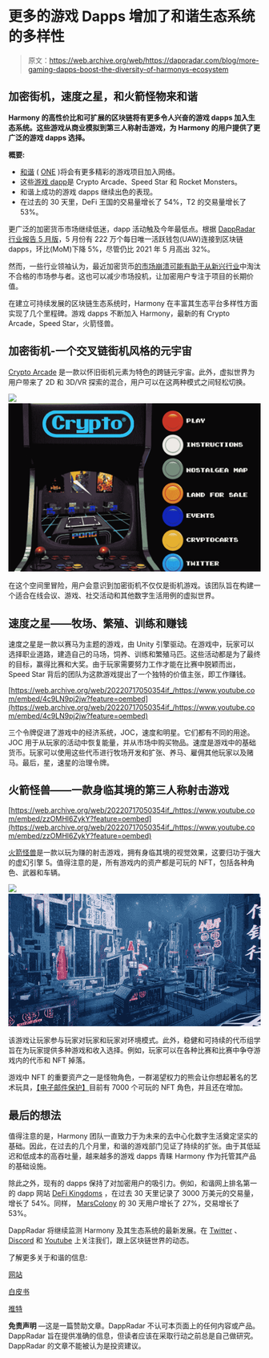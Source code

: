 # 更多的游戏 Dapps 增加了和谐生态系统的多样性

> 原文：<https://web.archive.org/web/https://dappradar.com/blog/more-gaming-dapps-boost-the-diversity-of-harmonys-ecosystem>

## 加密街机，速度之星，和火箭怪物来和谐

**Harmony 的高性价比和可扩展的区块链将有更多令人兴奋的游戏 dapps 加入生态系统。这些游戏从商业模拟到第三人称射击游戏，为 Harmony 的用户提供了更广泛的游戏 dapps 选择。**

**概要:**

*   [和谐](https://web.archive.org/web/20220717050354/https://dappradar.com/rankings/protocol/harmony) ( [ONE](https://web.archive.org/web/20220717050354/https://dappradar.com/hub/token/eth/ONE/ETH?from=0x68ac1affe00cf64ebc71e7e835a6871a379c5587) )将会有更多精彩的游戏项目加入网络。
*   这些[游戏 dapp](https://web.archive.org/web/20220717050354/https://dappradar.com/rankings/category/games)是 Crypto Arcade、Speed Star 和 Rocket Monsters。
*   和谐上成功的游戏 dapps 继续出色的表现。
*   在过去的 30 天里，DeFi 王国的交易量增长了 54%，T2 的交易量增长了 53%。

更广泛的加密货币市场继续低迷，dapp 活动触及今年最低点。根据 [DappRadar 行业报告 5 月版](https://web.archive.org/web/20220717050354/https://dappradar.com/blog/dappradar-industry-report-may-2022)，5 月份有 222 万个每日唯一活跃钱包(UAW)连接到区块链 dapps，环比(MoM)下降 5%，尽管仍比 2021 年 5 月高出 32%。

然而，一些行业领袖认为，最近加密货币[的市场崩溃可能有助于从新兴行业](https://web.archive.org/web/20220717050354/https://www.cnbc.com/2022/06/03/cryptocurrency-industry-focus-regulation-stablecoins-market-crash.html)中淘汰不合格的市场参与者。这也可以减少市场投机，让加密用户专注于项目的长期价值。

在建立可持续发展的区块链生态系统时，Harmony 在丰富其生态平台多样性方面实现了几个里程碑。游戏 dapps 不断加入 Harmony，最新的有 Crypto Arcade，Speed Star，火箭怪兽。

## 加密街机-一个交叉链街机风格的元宇宙

[Crypto Arcade](https://web.archive.org/web/20220717050354/https://www.cryptoarcade.one/) 是一款以怀旧街机元素为特色的跨链元宇宙。此外，虚拟世界为用户带来了 2D 和 3D/VR 探索的混合，用户可以在这两种模式之间轻松切换。

![](img/3832bb5cc032b17ade873967db4fbd66.png)![crypto arcade harmony](img/288e60dced46779e0b5fe4da663ab6c9.png)

在这个空间里冒险，用户会意识到加密街机不仅仅是街机游戏。该团队旨在构建一个适合在线会议、游戏、社交活动和其他数字生活用例的虚拟世界。

## 速度之星——牧场、繁殖、训练和赚钱

速度之星是一款以赛马为主题的游戏，由 Unity 引擎驱动。在游戏中，玩家可以选择职业道路，建造自己的马场，饲养、训练和繁殖马匹。这些活动都是为了最终的目标，赢得比赛和大奖。由于玩家需要努力工作才能在比赛中脱颖而出，Speed Star 背后的团队为这款游戏提出了一个独特的价值主张，即工作赚钱。

[https://web.archive.org/web/20220717050354if_/https://www.youtube.com/embed/4c9LN9pj2jw?feature=oembed](https://web.archive.org/web/20220717050354if_/https://www.youtube.com/embed/4c9LN9pj2jw?feature=oembed)

三个令牌促进了游戏中的经济系统，JOC，速度和明星。它们都有不同的用途。JOC 用于从玩家的活动中恢复能量，并从市场中购买物品。速度是游戏中的基础货币。玩家可以使用这些代币进行牧场开发和扩张、养马、雇佣其他玩家以及赌马。最后，星，速星的治理令牌。

## 火箭怪兽——一款身临其境的第三人称射击游戏

[https://web.archive.org/web/20220717050354if_/https://www.youtube.com/embed/zzOMHl6ZykY?feature=oembed](https://web.archive.org/web/20220717050354if_/https://www.youtube.com/embed/zzOMHl6ZykY?feature=oembed)

[火箭怪兽](https://web.archive.org/web/20220717050354/https://rocketmonsters.io/)是一款以玩为赚的射击游戏，拥有身临其境的视觉效果，这要归功于强大的虚幻引擎 5。值得注意的是，所有游戏内的资产都是可玩的 NFT，包括各种角色、武器和车辆。

![](img/0439928cb2789fb540f493e47d877999.png)![gaming dapp harmony ](img/5eb0101dd99ab7bbeb2aef08527e9ef3.png)

该游戏让玩家参与玩家对玩家和玩家对环境模式。此外，稳健和可持续的代币组学旨在为玩家提供多种游戏和收入选择。例如，玩家可以在各种比赛和比赛中争夺游戏内的代币和 NFT 掉落。

游戏中 NFT 的重要资产之一是怪物角色，一群渴望权力的熊会让你想起著名的艺术玩具，[【电子邮件保护】](/web/20220717050354/https://dappradar.com/cdn-cgi/l/email-protection)目前有 7000 个可玩的 NFT 角色，并且还在增加。

## 最后的想法

值得注意的是，Harmony 团队一直致力于为未来的去中心化数字生活奠定坚实的基础。因此，在过去的几个月里，和谐的游戏部门见证了持续的扩张。由于其低延迟和低成本的高吞吐量，越来越多的游戏 dapps 青睐 Harmony 作为托管其产品的基础设施。

除此之外，现有的 dapps 保持了对加密用户的吸引力。例如，和谐网上排名第一的 dapp 网站 [DeFi Kingdoms](https://web.archive.org/web/20220717050354/https://dappradar.com/harmony/games/defi-kingdoms) ，在过去 30 天里记录了 3000 万美元的交易量，增长了 54%。同样， [MarsColony](https://web.archive.org/web/20220717050354/https://dappradar.com/harmony/games/marscolony) 的 30 天用户增长了 27%，交易增长了 53%。

DappRadar 将继续监测 Harmony 及其生态系统的最新发展。在 [Twitter](https://web.archive.org/web/20220717050354/https://twitter.com/dappradar) 、 [Discord](https://web.archive.org/web/20220717050354/https://discord.gg/4ybbssrHkm) 和 [Youtube](https://web.archive.org/web/20220717050354/https://www.youtube.com/c/DappRadar) 上关注我们，跟上区块链世界的动态。

了解更多关于和谐的信息:

[网站](https://web.archive.org/web/20220717050354/https://www.harmony.one/)

[白皮书](https://web.archive.org/web/20220717050354/https://harmony.one/whitepaper.pdf)

[推特](https://web.archive.org/web/20220717050354/https://twitter.com/harmonyprotocol)

**免责声明** —这是一篇赞助文章。DappRadar 不认可本页面上的任何内容或产品。DappRadar 旨在提供准确的信息，但读者应该在采取行动之前总是自己做研究。DappRadar 的文章不能被认为是投资建议。